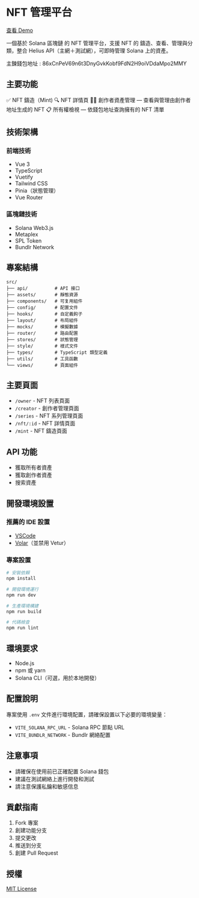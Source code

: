 # NFT 管理平台

[查看 Demo](https://nftsideproject.vercel.app/)

一個基於 Solana 區塊鏈 的 NFT 管理平台，支援 NFT 的 鑄造、查看、管理與分類，整合 Helius API（主網＋測試網），可即時管理 Solana 上的資產。

主鍊錢包地址 : 86xCnPeV69n6t3DnyGvkKobf9FdN2H9oiVDdaMpo2MMY

## 主要功能

✅ NFT 鑄造（Mint)
🔍 NFT 詳情頁
🧑‍🎨 創作者資產管理 — 查看與管理由創作者地址生成的 NFT
📋 所有權檢視 — 依錢包地址查詢擁有的 NFT 清單

## 技術架構

### 前端技術

- Vue 3
- TypeScript
- Vuetify
- Tailwind CSS
- Pinia（狀態管理）
- Vue Router

### 區塊鏈技術

- Solana Web3.js
- Metaplex
- SPL Token
- Bundlr Network

## 專案結構

```
src/
├── api/          # API 接口
├── assets/       # 靜態資源
├── components/   # 可复用組件
├── config/       # 配置文件
├── hooks/        # 自定義鉤子
├── layout/       # 布局組件
├── mocks/        # 模擬數據
├── router/       # 路由配置
├── stores/       # 狀態管理
├── style/        # 樣式文件
├── types/        # TypeScript 類型定義
├── utils/        # 工具函數
└── views/        # 頁面組件
```

## 主要頁面

- `/owner` - NFT 列表頁面
- `/creator` - 創作者管理頁面
- `/series` - NFT 系列管理頁面
- `/nft/:id` - NFT 詳情頁面
- `/mint` - NFT 鑄造頁面

## API 功能

- 獲取所有者資產
- 獲取創作者資產
- 搜索資產

## 開發環境設置

### 推薦的 IDE 設置

- [VSCode](https://code.visualstudio.com/)
- [Volar](https://marketplace.visualstudio.com/items?itemName=Vue.volar)（並禁用 Vetur）

### 專案設置

```sh
# 安裝依賴
npm install

# 開發環境運行
npm run dev

# 生產環境構建
npm run build

# 代碼檢查
npm run lint
```

## 環境要求

- Node.js
- npm 或 yarn
- Solana CLI（可選，用於本地開發）

## 配置說明

專案使用 `.env` 文件進行環境配置，請確保設置以下必要的環境變量：

- `VITE_SOLANA_RPC_URL` - Solana RPC 節點 URL
- `VITE_BUNDLR_NETWORK` - Bundlr 網絡配置

## 注意事項

- 請確保在使用前已正確配置 Solana 錢包
- 建議在測試網絡上進行開發和測試
- 請注意保護私鑰和敏感信息

## 貢獻指南

1. Fork 專案
2. 創建功能分支
3. 提交更改
4. 推送到分支
5. 創建 Pull Request

## 授權

[MIT License](LICENSE)
